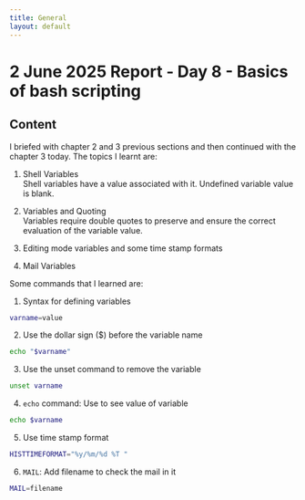 ```yaml
---
title: General
layout: default
---
```


# 2 June 2025 Report - Day 8 - Basics of bash scripting

## Content

I briefed with chapter 2 and 3 previous sections and then continued with the chapter 3 today. The topics I learnt are:

1. Shell Variables  
   Shell variables have a value associated with it. Undefined variable value is blank.

2. Variables and Quoting  
   Variables require double quotes to preserve and ensure the correct evaluation of the variable value.

3. Editing mode variables and some time stamp formats

4. Mail Variables

Some commands that I learned are:

1. Syntax for defining variables

```bash
varname=value
```

2. Use the dollar sign ($) before the variable name

```bash
echo "$varname"
```

3. Use the unset command to remove the variable

```bash
unset varname
```

4. `echo` command: Use to see value of variable

```bash
echo $varname
```

5. Use time stamp format

```bash
HISTTIMEFORMAT="%y/%m/%d %T "
```

6. `MAIL`: Add filename to check the mail in it

```bash
MAIL=filename
```
